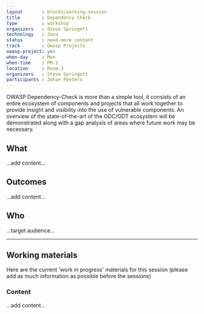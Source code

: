 ```yaml
---
layout       : blocks/working-session
title        : Dependency Check
type         : workshop
organizers   : Steve Springett
technology   : Java
status       : need-more content
track        : Owasp Projects
owasp-project: yes
when-day     : Mon
when-time    : PM-2
location     : Room-3
organizers   : Steve Springett
participants : Johan Peeters
---
```


OWASP Dependency-Check is more than a simple tool, it consists of an entire ecosystem of components and projects that all work together to provide insight and visibility into the use of vulnerable components. An overview of the state-of-the-art of the ODC/ODT ecosystem will be demonstrated along with a gap analysis of areas where future work may be necessary.

## What

...add content...

## Outcomes

...add content...

## Who

...target audience...

--- 

## Working materials

Here are the current 'work in progress' materials for this session (please add as much information as possible before the sessions)

### Content

...add content...
